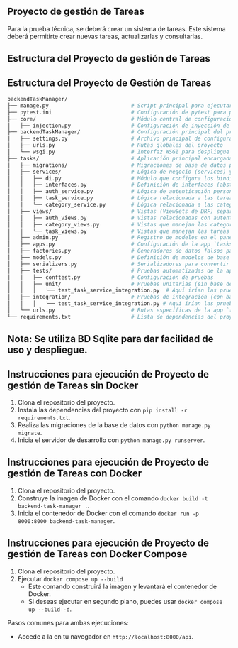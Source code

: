 ## Proyecto de gestión de Tareas
Para la prueba técnica, se deberá crear un sistema de tareas. 
Este sistema deberá permitirte crear nuevas tareas, actualizarlas y consultarlas.

## Estructura del Proyecto de gestión de Tareas
## Estructura del Proyecto de Gestión de Tareas

```bash
backendTaskManager/
├── manage.py                          # Script principal para ejecutar comandos de Django (migraciones, servidor, etc.)
├── pytest.ini                         # Configuración de pytest para pruebas automatizadas
├── core/                              # Módulo central de configuraciones compartidas
│   ├── injection.py                   # Configuración de inyección de dependencias (DI) para toda la aplicación
├── backendTaskManager/                # Configuración principal del proyecto Django
│   ├── settings.py                    # Archivo principal de configuración del proyecto (DB, apps, middleware, etc.)
│   ├── urls.py                        # Rutas globales del proyecto
│   └── wsgi.py                        # Interfaz WSGI para despliegue en servidores (como Gunicorn)
├── tasks/                             # Aplicación principal encargada de la gestión de tareas y categorías
│   ├── migrations/                    # Migraciones de base de datos para el modelo `tasks`
│   ├── services/                      # Lógica de negocio (services) y definición de interfaces
│   │   ├── di.py                      # Módulo que configura los bindings para la inyección de dependencias
│   │   ├── interfaces.py              # Definición de interfaces (abstracciones) para servicios
│   │   ├── auth_service.py            # Lógica de autenticación personalizada (si aplica)
│   │   ├── task_service.py            # Lógica relacionada a las tareas (crear, completar, listar, etc.)
│   │   └── category_service.py        # Lógica relacionada a las categorías de tareas
│   ├── views/                         # Vistas (ViewSets de DRF) separadas por funcionalidad
│   │   ├── auth_views.py              # Vistas relacionadas con autenticación (login, logout, etc.)
│   │   ├── category_views.py          # Vistas que manejan las categorías
│   │   └── task_views.py              # Vistas que manejan las tareas
│   ├── admin.py                       # Registro de modelos en el panel de administración de Django
│   ├── apps.py                        # Configuración de la app `tasks` (nombre, etc.)
│   ├── factories.py                   # Generadores de datos falsos para pruebas o desarrollo
│   ├── models.py                      # Definición de modelos de base de datos (Task, Category, etc.)
│   ├── serializers.py                 # Serializadores para convertir modelos a JSON y viceversa
│   ├── tests/                         # Pruebas automatizadas de la aplicación 
│   │   ├── conftest.py                # Configuración de pruebas
│   │   ├── unit/                      # Pruebas unitarias (sin base de datos real)
│   │   │   └── test_task_service_integration.py  # Aquí irían las pruebas unitarias de TaskService
│   ├── integration/                   # Pruebas de integración (con base de datos real)
│   │   │   └── test_task_service_integration.py # Aquí irían las pruebas de integración de TaskService
│   └── urls.py                        # Rutas específicas de la app `tasks`
└── requirements.txt                   # Lista de dependencias del proyecto para instalar con pip
```

## Nota: Se utiliza BD Sqlite para dar facilidad de uso y despliegue.

## Instrucciones para ejecución de Proyecto de gestión de Tareas sin Docker
1. Clona el repositorio del proyecto.
2. Instala las dependencias del proyecto con `pip install -r requirements.txt`.
3. Realiza las migraciones de la base de datos con `python manage.py migrate`.
4. Inicia el servidor de desarrollo con `python manage.py runserver`.

## Instrucciones para ejecución de Proyecto de gestión de Tareas con Docker
1. Clona el repositorio del proyecto.
2. Construye la imagen de Docker con el comando `docker build -t backend-task-manager .`.
3. Inicia el contenedor de Docker con el comando `docker run -p 8000:8000 backend-task-manager`.

## Instrucciones para ejecución de Proyecto de gestión de Tareas con Docker Compose
1. Clona el repositorio del proyecto.
2. Ejecutar  `docker compose up --build`
   - Este comando construirá la imagen y levantará el contenedor de Docker.
   - Si deseas ejecutar en segundo plano, puedes usar `docker compose up --build -d`.

Pasos comunes para ambas ejecuciones:

* Accede a la  en tu navegador en `http://localhost:8000/api`.